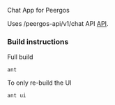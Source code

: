 Chat App for Peergos

Uses /peergos-api/v1/chat API [API](https://book.peergos.org/features/apps.html). 


### Build instructions

Full build

```
ant
```

To only re-build the UI

```
ant ui
```
